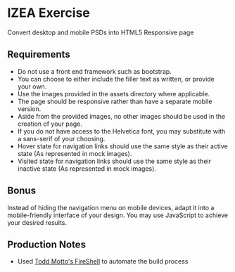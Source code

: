 # IZEA Exercise

Convert desktop and mobile PSDs into HTML5 Responsive page

## Requirements

* Do not use a front end framework such as bootstrap.
* You can choose to either include the filler text as written, or provide your own.
* Use the images provided in the assets directory where applicable.
* The page should be responsive rather than have a separate mobile version.
* Aside from the provided images, no other images should be used in the creation of your page.
* If you do not have access to the Helvetica font, you may substitute with a sans-serif of your choosing.
* Hover state for navigation links should use the same style as their active state (As represented in mock images).
* Visited state for navigation links should use the same style as their inactive state (As represented in mock images).

## Bonus

Instead of hiding the navigation menu on mobile devices, adapt it into a mobile-friendly interface of your design. You may use JavaScript to achieve your desired results.

## Production Notes

* Used [Todd Motto's FireShell](http://github.com/toddmotto/fireshell) to automate the build process
